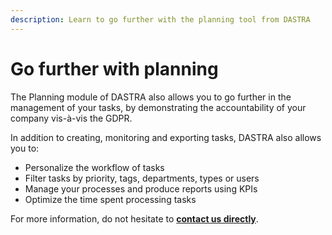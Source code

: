 ```yaml
---
description: Learn to go further with the planning tool from DASTRA
---
```


# Go further with planning

The Planning module of DASTRA also allows you to go further in the management of your tasks, by demonstrating the accountability of your company vis-à-vis the GDPR.

In addition to creating, monitoring and exporting tasks, DASTRA also allows you to:

* Personalize the workflow of tasks
* Filter tasks by priority, tags, departments, types or users
* Manage your processes and produce reports using KPIs
* Optimize the time spent processing tasks

For more information, do not hesitate to [**contact us directly**](https://www.dastra.eu/en/contact?type=Other).

